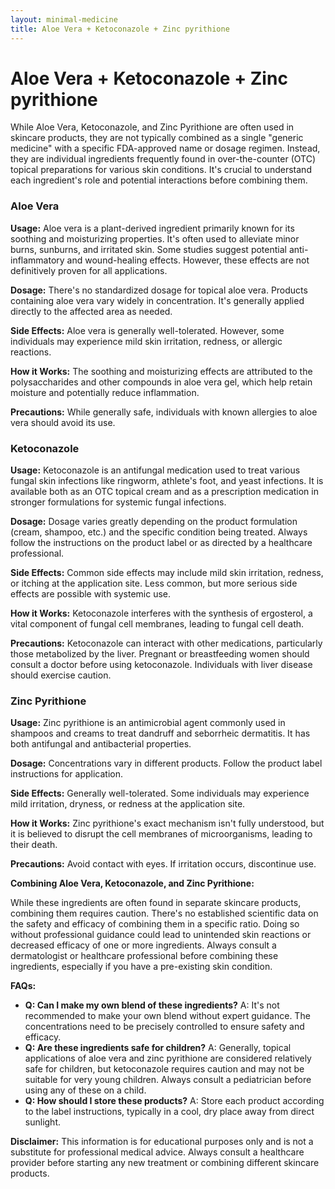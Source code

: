 ```yaml
---
layout: minimal-medicine
title: Aloe Vera + Ketoconazole + Zinc pyrithione
---
```


# Aloe Vera + Ketoconazole + Zinc pyrithione
While Aloe Vera, Ketoconazole, and Zinc Pyrithione are often used in skincare products,  they are not typically combined as a single "generic medicine" with a specific FDA-approved name or dosage regimen.  Instead, they are individual ingredients frequently found in over-the-counter (OTC) topical preparations for various skin conditions.  It's crucial to understand each ingredient's role and potential interactions before combining them.

### Aloe Vera

**Usage:** Aloe vera is a plant-derived ingredient primarily known for its soothing and moisturizing properties. It's often used to alleviate minor burns, sunburns, and irritated skin.  Some studies suggest potential anti-inflammatory and wound-healing effects. However, these effects are not definitively proven for all applications.


**Dosage:** There's no standardized dosage for topical aloe vera.  Products containing aloe vera vary widely in concentration.  It's generally applied directly to the affected area as needed.


**Side Effects:** Aloe vera is generally well-tolerated. However, some individuals may experience mild skin irritation, redness, or allergic reactions.


**How it Works:** The soothing and moisturizing effects are attributed to the polysaccharides and other compounds in aloe vera gel, which help retain moisture and potentially reduce inflammation.


**Precautions:**  While generally safe, individuals with known allergies to aloe vera should avoid its use.



### Ketoconazole

**Usage:** Ketoconazole is an antifungal medication used to treat various fungal skin infections like ringworm, athlete's foot, and yeast infections.  It is available both as an OTC topical cream and as a prescription medication in stronger formulations for systemic fungal infections.


**Dosage:** Dosage varies greatly depending on the product formulation (cream, shampoo, etc.) and the specific condition being treated.  Always follow the instructions on the product label or as directed by a healthcare professional.


**Side Effects:** Common side effects may include mild skin irritation, redness, or itching at the application site.  Less common, but more serious side effects are possible with systemic use.


**How it Works:** Ketoconazole interferes with the synthesis of ergosterol, a vital component of fungal cell membranes, leading to fungal cell death.


**Precautions:**  Ketoconazole can interact with other medications, particularly those metabolized by the liver.  Pregnant or breastfeeding women should consult a doctor before using ketoconazole.  Individuals with liver disease should exercise caution.




### Zinc Pyrithione

**Usage:** Zinc pyrithione is an antimicrobial agent commonly used in shampoos and creams to treat dandruff and seborrheic dermatitis. It has both antifungal and antibacterial properties.


**Dosage:**  Concentrations vary in different products.  Follow the product label instructions for application.


**Side Effects:**  Generally well-tolerated.  Some individuals may experience mild irritation, dryness, or redness at the application site.


**How it Works:** Zinc pyrithione's exact mechanism isn't fully understood, but it is believed to disrupt the cell membranes of microorganisms, leading to their death.


**Precautions:** Avoid contact with eyes. If irritation occurs, discontinue use.



**Combining Aloe Vera, Ketoconazole, and Zinc Pyrithione:**

While these ingredients are often found in separate skincare products, combining them requires caution. There's no established scientific data on the safety and efficacy of combining them in a specific ratio.  Doing so without professional guidance could lead to unintended skin reactions or decreased efficacy of one or more ingredients.  Always consult a dermatologist or healthcare professional before combining these ingredients, especially if you have a pre-existing skin condition.


**FAQs:**

* **Q: Can I make my own blend of these ingredients?** A: It's not recommended to make your own blend without expert guidance. The concentrations need to be precisely controlled to ensure safety and efficacy.
* **Q: Are these ingredients safe for children?** A:  Generally, topical applications of aloe vera and zinc pyrithione are considered relatively safe for children, but ketoconazole requires caution and may not be suitable for very young children. Always consult a pediatrician before using any of these on a child.
* **Q: How should I store these products?** A: Store each product according to the label instructions, typically in a cool, dry place away from direct sunlight.


**Disclaimer:** This information is for educational purposes only and is not a substitute for professional medical advice. Always consult a healthcare provider before starting any new treatment or combining different skincare products.
